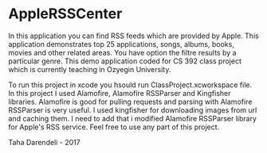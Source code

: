 # AppleRSSCenter

In this application you can find RSS feeds which are provided by Apple. This application demonstrates top 25 applications, songs, albums, books, movies and other related areas. You have option the filtre results by a particular genre. This demo application coded for CS 392 class project which is currently teaching in Ozyegin University. 

To run this project in xcode you hsould run ClassProject.xcworkspace file. In this project I used Alamofire, Alamofire RSSParser and Kingfisher libraries. Alamofire is good for pulling requests and parsing with Alamofire RSSParser is very useful. I used kingfisher for downloading images from url and caching them. I need to add that i modified Alamofire RSSParser library for Apple's RSS service. Feel free to use any part of this project.

Taha Darendeli - 2017
